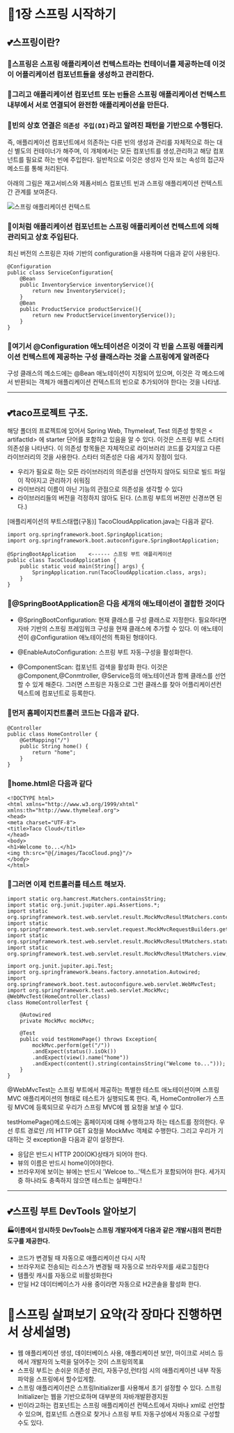 # 🥇1장 스프링 시작하기

## 💕스프링이란?

### 🌟스프링은 스프링 애플리케이션 컨텍스트라는 컨테이너를 제공하는데 이것이 어플리케이션 컴포넌트들을 생성하고 관리한다.
### 🌟그리고 애플리케이션 컴포넌트 또는 `빈`들은 스프링 애플리케이션 컨텍스트 내부에서 서로 연결되어 완전한 애플리케이션을 만든다.

### 🌟빈의 상호 연결은 `의존성 주입(DI)`라고 알려진 패턴을 기반으로 수행된다.
즉, 애플리케이션 컴포넌트에서 의존하는 다른 빈의 생성과 관리를 자체적으로 하는 대신 별도의 컨테이너가 해주며,
이 개체에서는 모든 컴포넌트를 생성,관리하고 해당 컴포넌트를 필요로 하는 빈에 주입한다.
일반적으로 이것은 생성자 인자 또는 속성의 접근자 메소드를 통해 처리된다.

아래의 그림은 재고서비스와 제품서비스 컴포넌트 빈과 스프링 애플리케이션 컨텍스트간 관계를 보여준다.

![스프링 애플리케이션 컨텍스트](https://user-images.githubusercontent.com/40031858/107111499-dea88780-6893-11eb-9ecc-1f5e2496861a.png)

### 🌟이처럼 애플리케이션 컴포넌트는 스프링 애플리케이션 컨텍스트에 의해 관리되고 상호 주입된다.

최신 버전의 스프링은 자바 기반의 configuration을 사용하며 다음과 같이 사용된다.
```
@Configuration
public class ServiceConfiguration{
    @Bean
    public InventoryService inventoryService(){
        return new InventoryService();
    }
    @Bean
    public ProductService productService(){
        return new ProductService(inventoryService());
    }
}
```

### 🌟여기서 @Configuration 애노테이션은 이것이 각 빈을 스프링 애플리케이션 컨텍스트에 제공하는 구성 클래스라는 것을 스프링에게 알려준다

구성 클래스의 메소드에는 @Bean 애노테이션이 지정되어 있으며, 이것은 각 메소드에서 반환되는 객체가 애플리케이션 컨텍스트의 빈으로 추가되어야 한다는 것을 나타냄.


---
## 💕taco프로젝트 구조.

해당 폴더의 프로젝트에 있어서 Spring Web, Thymeleaf, Test 의존성 항목은 < artifactId> 에 starter 단어를 포함하고 있음을 알 수 있다.
이것은 스프링 부트 스타터 의존성을 나타낸다. 이 의존성 항목들은 자체적으로 라이브러리 코드를 갖지않고 다른 라이브러리의 것을 사용한다.
스타터 의존성은 다음 세가지 장점이 있다.
- 우리가 필요로 하는 모든 라이브러리의 의존성을 선언하지 않아도 되므로 빌드 파일이 작아지고 관리하기 쉬워짐
- 라이브러리 이름이 아닌 기능의 관점으로 의존성을 생각할 수 있다
- 라이브러리들의 버전을 걱정하지 않아도 된다. (스프링 부트의 버젼만 신경쓰면 된다.)


[애플리케이션의 부트스태랩(구동)]
TacoCloudApplication.java는 다음과 같다.
```
import org.springframework.boot.SpringApplication;
import org.springframework.boot.autoconfigure.SpringBootApplication;

@SpringBootApplication    <------ 스프링 부트 애플리케이션
public class TacoCloudApplication {
	public static void main(String[] args) {
		SpringApplication.run(TacoCloudApplication.class, args);
	}
}
```
### 🌟@SpringBootApplication은 다음 세개의 애노테이션이 결합한 것이다
- @SpringBootConfiguration: 현재 클래스를 구성 클래스로 지정한다. 필요하다면 자바 기반의 스프링 프레임워크
구성을 현재 클래스에 추가할 수 있다. 이 애노테이션이 @Configuratiion 애노테이션의 특화된 형태이다.

- @EnableAutoConfiguration: 스프링 부트 자동-구성을 활성화한다.
- @ComponentScan: 컴포넌트 검색을 활성화 한다. 이것은 @Component,@Conmtroller, @Service등의 애노테이션과 함께 클래스를 선언할 수 있게 해준다.
그러면 스프링은 자동으로 그런 클래스를 찾아 어플리케이션컨텍스트에 컴포넌트로 등록한다. 

### 🌟먼저 홈페이지컨트롤러 코드는 다음과 같다.
```
@Controller
public class HomeController {
	@GetMapping("/")
	public String home() {
		return "home";
	}
}  
```
### 🌟home.html은 다음과 같다
```
<!DOCTYPE html>
<html xmlns="http://www.w3.org/1999/xhtml"
xmlns:th="http://www.thymeleaf.org">
<head>
<meta charset="UTF-8">
<title>Taco Cloud</title>
</head>
<body>
<h1>Welcome to...</h1>
<img th:src="@{/images/TacoCloud.png}"/>
</body>
</html>
```

### 🌟그러면 이제 컨트롤러를 테스트 해보자.

```
import static org.hamcrest.Matchers.containsString;
import static org.junit.jupiter.api.Assertions.*;
import static org.springframework.test.web.servlet.result.MockMvcResultMatchers.content;
import static org.springframework.test.web.servlet.request.MockMvcRequestBuilders.get;
import static org.springframework.test.web.servlet.result.MockMvcResultMatchers.status;
import static org.springframework.test.web.servlet.result.MockMvcResultMatchers.view;

import org.junit.jupiter.api.Test;
import org.springframework.beans.factory.annotation.Autowired;
import org.springframework.boot.test.autoconfigure.web.servlet.WebMvcTest;
import org.springframework.test.web.servlet.MockMvc;
@WebMvcTest(HomeController.class)
class HomeControllerTest {
	
	@Autowired
	private MockMvc mockMvc;
	
	@Test
	public void testHomePage() throws Exception{
		mockMvc.perform(get("/"))
		.andExpect(status().isOk())
		.andExpect(view().name("home"))
		.andExpect(content().string(containsString("Welcome to...")));
	}
}
```

@WebMvcTest는 스프링 부트에서 제공하는 특별한 테스트 애노테이션이며 스프링 MVC 애플리케이션의 형태로 테스트가 실행되도록 한다.
즉, HomeController가 스프링 MVC에 등록되므로 우리가 스프링 MVC에 웹 요청을 보낼 수 있다.

testHomePage()메소드에는 홈페이지에 대해 수행하고자 하는 테스트를 정의한다. 우선 루트 경로인 /의 HTTP GET 요청을 MockMvc 객체로 수행한다.
그리고 우리가 기대하는 것 exception을 다음과 같이 설정한다.
- 응답은 반드시 HTTP 200(OK)상태가 되어야 한다.
- 뷰의 이름은 반드시 home이어야한다.
- 브라우저에 보이는 뷰에는 반드시 'Welcoe to...'텍스트가 포함되어야 한다.
세가지 중 하나라도 충족하지 않으면 테스트는 실패한다.!


---
## 💕스프링 부트 DevTools 알아보기
#### 🏭이름에서 암시하듯 DevTools는 스프링 개발자에게 다음과 같은 개발시점의 편리한 도구를 제공한다.
- 코드가 변경될 때 자동으로 애플리케이션 다시 시작
- 브라우저로 전송되는 리소스가 변경될 때 자동으로 브라우저를 새로고침한다
- 템플릿 캐시를 자동으로 비활성화한다
- 만일 H2 데이터베이스가 사용 중이라면 자동으로 H2콘솔을 활성화 한다.


# 🥇스프링 살펴보기 요약(각 장마다 진행하면서 상세설명)
- 웹 애플리케이션 생성, 데이터베이스 사용, 애플리케이션 보안, 마이크로 서비스 등에서 개발자의 노력을 덜어주는
것이 스프링의목표
- 스프링 부트는 손쉬운 의존성 관리, 자동구성,런타임 시의 애플리케이션 내부 작동파악을 스프링에서 할수있게함.
- 스프링 애플리케이션은 스프링Initializer를 사용해서 초기 설정할 수 있다. 
스프링 Initializer는 웹을 기반으로하며 대부분의 자바개발환경지원
- 빈이라고하는 컴포넌트는 스프링 애플리케이션 컨텍스트에서 자바나 xml로 선언할 수 있으며,
컴포넌트 스캔으로 찾거나 스프링 부트 자동구성에서 자동으로 구성할 수도 있다.